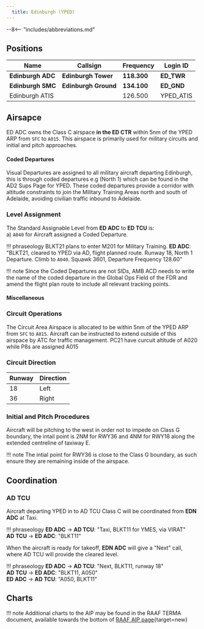 ```yaml
---
  title: Edinburgh (YPED)
---
```


--8<-- "includes/abbreviations.md"

## Positions

| Name               | Callsign       | Frequency        | Login ID              |
| ------------------ | -------------- | ---------------- | --------------------------------------|
| **Edinburgh ADC**    | **Edinburgh Tower**  | **118.300**    | **ED_TWR**        |
| **Edinburgh SMC**    | **Edinburgh Ground**  | **134.100**   | **ED_GND**        |
| Edinburgh ATIS    |   | 126.500         | YPED_ATIS       |

## Airsapce

ED ADC owns the Class C airspace **in the ED CTR** within 5nm of the YPED ARP from `SFC` to `A015`. This airspace is primarily used for military circuits and initial and pitch approaches.

#### Coded Departures
Visual Departures are assigned to all military aircraft departing Edinburgh, this is through coded departures e.g (North 1) which can be found in the AD2 Sups Page for YPED. These coded departures provide a corridor with altitude constraints to join the Military Training Areas north and south of Adelaide, avoiding civilian traffic inbound to Adelaide.  

  ### Level Assignment
The Standard Assignable Level from  **ED ADC** to **ED TCU** is:  
a) `A040` for Aircraft assigned a Coded Departure.

!!! phraseology
    BLKT21 plans to enter M201 for Military Training.
    **ED ADC**: "BLKT21, cleared to YPED via AD, flight planned route. Runway 18, North 1 Departure. Climb to `A040`. Squawk 3601, Departure Frequency 128.60"  

!!! note
    Since the Coded Departures are not SIDs, AMB ACD needs to write the name of the coded departure in the Global Ops Field of the FDR and amend the flight plan route to include all relevant tracking points.

#### Miscellaneous
### Circuit Operations 
The Circuit Area Airspace is allocated to be within 5nm of the YPED ARP from `SFC` to `A015`. Aircraft can be instructed to extend outside of this airspace by ATC for traffic management. PC21 have curcuit altitude of A020 while P8s are assigned A015

### Circuit Direction
| Runway | Direction |
| ------ | ----------|
| 18 | Left |
| 36 | Right |

### Initial and Pitch Procedures 
Aircraft will be pitching to the west in order not to impede on Class G boundary, the intail point is 2NM for RWY36 and 4NM for RWY18 along the extended centreline of taxiway E.

!!! note
    The intial point for RWY36 is close to the Class G boundary, as such ensure they are remaining inside of the airspace.
## Coordination
### AD TCU
Aircraft departing YPED in to AD TCU Class C will be coordinated from **EDN ADC** at Taxi.

!!! phraseology
    <span class="coldline">**ED ADC** -> **AD TCU**</span>: "Taxi, BLKT11 for YMES, via VIRAT"  
    <span class="coldline">**AD TCU** -> **ED ADC**</span>: "BLKT11"  

When the aircraft is ready for takeoff, **EDN ADC** will give a "Next" call, where AD TCU will provide the cleared level.

!!! phraseology
    <span class="hotline">**ED ADC** -> **AD TCU**</span>: "Next, BLKT11, runway 18"  
    <span class="hotline">**AD TCU** -> **ED ADC**</span>: "BLKT11, A050"  
    <span class="hotline">**ED ADC** -> **AD TCU**</span>: "A050, BLKT11"

## Charts
!!! note
    Additional charts to the AIP may be found in the RAAF TERMA document, available towards the bottom of [RAAF AIP page](https://ais-af.airforce.gov.au/australian-aip){target=new}
